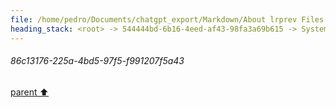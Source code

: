 ```yaml
---
file: /home/pedro/Documents/chatgpt_export/Markdown/About lrprev Files.md
heading_stack: <root> -> 544444bd-6b16-4eed-af43-98fa3a69b615 -> System -> 86c13176-225a-4bd5-97f5-f991207f5a43
---
```

###### 86c13176-225a-4bd5-97f5-f991207f5a43
[parent ⬆️](#544444bd-6b16-4eed-af43-98fa3a69b615)
